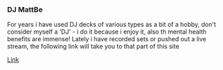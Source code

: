 ### DJ MattBe

For years i have used DJ decks of various types as a bit of a hobby, don't consider myself a 'DJ' - i do it because i enjoy it, also th mental health benefits are immense!
Lately i have recorded sets or pushed out a live stream, the following link will take you to that part of this site

[Link](/dj.md)

